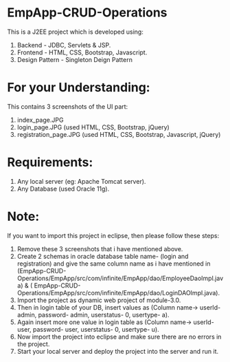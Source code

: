 # EmpApp-CRUD-Operations
This is a J2EE project which is developed using:
1. Backend - JDBC, Servlets & JSP.
2. Frontend - HTML, CSS, Bootstrap, Javascript.
3. Design Pattern - Singleton Deign Pattern

# For your Understanding:
This contains 3 screenshots of the UI part:
1. index_page.JPG
2. login_page.JPG (used HTML, CSS, Bootstrap, jQuery)
3. registration_page.JPG (used HTML, CSS, Bootstrap, Javascript, jQuery)

# Requirements:
1. Any local server (eg: Apache Tomcat server).
2. Any Database (used Oracle 11g).

# Note:
If you want to import this project in eclipse, then please follow these steps:
1. Remove these 3 screenshots that i have mentioned above.
2. Create 2 schemas in oracle database table name- (login and registration) and give the same column name as i have mentioned in (EmpApp-CRUD-Operations/EmpApp/src/com/infinite/EmpApp/dao/EmployeeDaoImpl.java) & ( EmpApp-CRUD-Operations/EmpApp/src/com/infinite/EmpApp/dao/LoginDAOImpl.java).
3. Import the project as dynamic web project of module-3.0.
4. Then in login table of your DB, insert values as (Column name-> userId- admin, password- admin, userstatus- 0, usertype- a).
5. Again insert more one value in login table as (Column name-> userId- user, password- user, userstatus- 0, usertype- u).
6. Now import the project into eclipse and make sure there are no errors in the project.
7. Start your local server and deploy the project into the server and run it.
